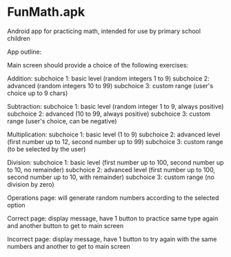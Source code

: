 # FunMath.apk
Android app for practicing math, intended for use by primary school children

App outline:

Main screen should provide a choice of the following exercises:

Addition:
    subchoice 1: basic level (random integers 1 to 9)
    subchoice 2: advanced (random integers 10 to 99)
    subchoice 3: custom range (user's choice up to 9 chars)
    
Subtraction:
    subchoice 1: basic level (random integer 1 to 9, always positive)
    subchoice 2: advanced (10 to 99, always positive)
    subchoice 3: custom range (user's choice, can be negative)
    
Multiplication:
    subchoice 1: basic level (1 to 9)
    subchoice 2: advanced level (first number up to 12, second number up to 99)
    subchoice 3: custom range (to be selected by the user)
    
Division:
    subchoice 1: basic level (first number up to 100, second number up to 10, no remainder)
    subchoice 2: advanced level (first number up to 100, second number up to 10, with remainder)
    subchoice 3: custom range (no division by zero)
    
Operations page: will generate random numbers according to the selected option

Correct page: display message, have 1 button to practice same type again and another button to get to main screen

Incorrect page: display message, have 1 button to try again with the same numbers and another to get to main screen 


